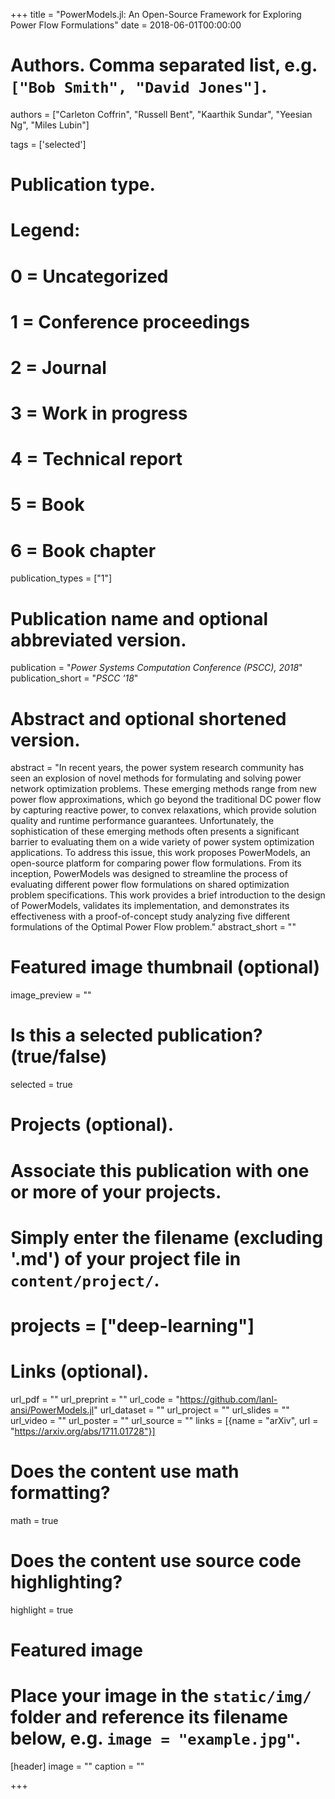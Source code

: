 +++
title = "PowerModels.jl: An Open-Source Framework for Exploring Power Flow Formulations"
date = 2018-06-01T00:00:00

# Authors. Comma separated list, e.g. `["Bob Smith", "David Jones"]`.
authors = ["Carleton Coffrin", "Russell Bent", "Kaarthik Sundar", "Yeesian Ng", "Miles Lubin"]

tags = ['selected']

# Publication type.
# Legend:
# 0 = Uncategorized
# 1 = Conference proceedings
# 2 = Journal
# 3 = Work in progress
# 4 = Technical report
# 5 = Book
# 6 = Book chapter
publication_types = ["1"]

# Publication name and optional abbreviated version.
publication = "*Power Systems Computation Conference (PSCC), 2018*"
publication_short = "*PSCC '18*"

# Abstract and optional shortened version.
abstract = "In recent years, the power system research community has seen an explosion of novel methods for formulating and solving power network optimization problems. These emerging methods range from new power flow approximations, which go beyond the traditional DC power flow by capturing reactive power, to convex relaxations, which provide solution quality and runtime performance guarantees. Unfortunately, the sophistication of these emerging methods often presents a significant barrier to evaluating them on a wide variety of power system optimization applications. To address this issue, this work proposes PowerModels, an open-source platform for comparing power flow formulations. From its inception, PowerModels was designed to streamline the process of evaluating different power flow formulations on shared optimization problem specifications. This work provides a brief introduction to the design of PowerModels, validates its implementation, and demonstrates its effectiveness with a proof-of-concept study analyzing five different formulations of the Optimal Power Flow problem."
abstract_short = ""

# Featured image thumbnail (optional)
image_preview = ""

# Is this a selected publication? (true/false)
selected = true

# Projects (optional).
#   Associate this publication with one or more of your projects.
#   Simply enter the filename (excluding '.md') of your project file in `content/project/`.
# projects = ["deep-learning"]

# Links (optional).
url_pdf = ""
url_preprint = ""
url_code = "https://github.com/lanl-ansi/PowerModels.jl"
url_dataset = ""
url_project = ""
url_slides = ""
url_video = ""
url_poster = ""
url_source = ""
links = [{name = "arXiv", url = "https://arxiv.org/abs/1711.01728"}]

# Does the content use math formatting?
math = true

# Does the content use source code highlighting?
highlight = true

# Featured image
# Place your image in the `static/img/` folder and reference its filename below, e.g. `image = "example.jpg"`.
[header]
image = ""
caption = ""

+++

